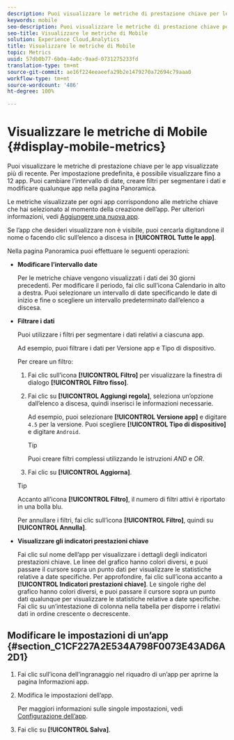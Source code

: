 ```yaml
---
description: Puoi visualizzare le metriche di prestazione chiave per le app visualizzate più di recente. Per impostazione predefinita, è possibile visualizzare fino a 12 app. Puoi cambiare l’intervallo di date, creare filtri per segmentare i dati e modificare qualunque app nella pagina Panoramica.
keywords: mobile
seo-description: Puoi visualizzare le metriche di prestazione chiave per le app visualizzate più di recente. Per impostazione predefinita, è possibile visualizzare fino a 12 app. Puoi cambiare l’intervallo di date, creare filtri per segmentare i dati e modificare qualunque app nella pagina Panoramica.
seo-title: Visualizzare le metriche di Mobile
solution: Experience Cloud,Analytics
title: Visualizzare le metriche di Mobile
topic: Metrics
uuid: 57db0b77-6b0a-4a0c-9aad-0731275233fd
translation-type: tm+mt
source-git-commit: ae16f224eeaeefa29b2e1479270a72694c79aaa0
workflow-type: tm+mt
source-wordcount: '486'
ht-degree: 100%

---
```



# Visualizzare le metriche di Mobile {#display-mobile-metrics}

Puoi visualizzare le metriche di prestazione chiave per le app visualizzate più di recente. Per impostazione predefinita, è possibile visualizzare fino a 12 app. Puoi cambiare l’intervallo di date, creare filtri per segmentare i dati e modificare qualunque app nella pagina Panoramica.

Le metriche visualizzate per ogni app corrispondono alle metriche chiave che hai selezionato al momento della creazione dell’app. Per ulteriori informazioni, vedi   [Aggiungere una nuova app](/help/using/manage-apps/t-new-app.md).

Se l’app che desideri visualizzare non è visibile, puoi cercarla digitandone il nome o facendo clic sull’elenco a discesa in **[!UICONTROL Tutte le app]**.

Nella pagina Panoramica puoi effettuare le seguenti operazioni:

* **Modificare l’intervallo date**

   Per le metriche chiave vengono visualizzati i dati dei 30 giorni precedenti. Per modificare il periodo, fai clic sull’icona Calendario in alto a destra. Puoi selezionare un intervallo di date specificando le date di inizio e fine o scegliere un intervallo predeterminato dall’elenco a discesa.

* **Filtrare i dati**

   Puoi utilizzare i filtri per segmentare i dati relativi a ciascuna app.

   Ad esempio, puoi filtrare i dati per Versione app e Tipo di dispositivo.

   Per creare un filtro:

   1. Fai clic sull’icona **[!UICONTROL Filtro]** per visualizzare la finestra di dialogo **[!UICONTROL Filtro fisso]**.
   1. Fai clic su **[!UICONTROL Aggiungi regola]**, seleziona un’opzione dall’elenco a discesa, quindi inserisci le informazioni necessarie.

      Ad esempio, puoi selezionare **[!UICONTROL Versione app]** e digitare `4.5` per la versione. Puoi scegliere **[!UICONTROL Tipo di dispositivo]** e digitare `Android`.

      >[!TIP]
      >
      >Puoi creare filtri complessi utilizzando le istruzioni *AND* e *OR*.

   1. Fai clic su **[!UICONTROL Aggiorna]**.
   >[!TIP]
   >
   >Accanto all’icona **[!UICONTROL Filtro]**, il numero di filtri attivi è riportato in una bolla blu.

   Per annullare i filtri, fai clic sull’icona **[!UICONTROL Filtro]**, quindi su **[!UICONTROL Annulla]**.

* **Visualizzare gli indicatori prestazioni chiave**

   Fai clic sul nome dell’app per visualizzare i dettagli degli indicatori prestazioni chiave. Le linee del grafico hanno colori diversi, e puoi passare il cursore sopra un punto dati per visualizzare le statistiche relative a date specifiche. Per approfondire, fai clic sull’icona accanto a **[!UICONTROL Indicatori prestazioni chiave]**. Le singole righe del grafico hanno colori diversi, e puoi passare il cursore sopra un punto dati qualunque per visualizzare le statistiche relative a date specifiche. Fai clic su un’intestazione di colonna nella tabella per disporre i relativi dati in ordine crescente o decrescente.

## Modificare le impostazioni di un’app {#section_C1CF227A2E534A798F0073E43AD6A2D1}

1. Fai clic sull’icona dell’ingranaggio nel riquadro di un’app per aprirne la pagina Informazioni app.
1. Modifica le impostazioni dell’app.

   Per maggiori informazioni sulle singole impostazioni, vedi    [Configurazione dell’app](/help/using/c-manage-app-settings/c-mob-confg-app/c-mob-confg-app.md).

1. Fai clic su **[!UICONTROL Salva]**.
